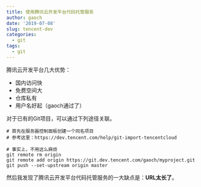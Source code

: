 ```yaml
---
title: 使用腾讯云开发平台代码托管服务
author: gaoch
date: '2019-07-08'
slug: tencent-dev
categories:
  - git
tags:
  - git
---
```


腾讯云开发平台几大优势：

- 国内访问快
- 免费空间大
- 仓库私有
- 用户名好起（gaoch通过了）


对于已有的Git项目，可以通过下列途径关联。


```
# 首先在服务器控制面板创建一个同名项目
# 参考这里：https://dev.tencent.com/help/git-import-tencentcloud

# 事实上，不用这么麻烦
git remote rm origin
git remote add origin https://git.dev.tencent.com/gaoch/myproject.git
git push --set-upstream origin master
```

然后我发现了腾讯云开发平台代码托管服务的一大缺点是：**URL太长了**。
